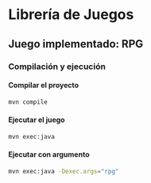 # Librería de Juegos

## Juego implementado: RPG

### Compilación y ejecución

#### Compilar el proyecto
```sh
mvn compile
```
#### Ejecutar el juego
```sh
mvn exec:java
```
#### Ejecutar con argumento
```sh
mvn exec:java -Dexec.args="rpg"

```

